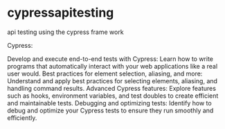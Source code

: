 # cypressapitesting
api testing using the cypress frame work



Cypress:


Develop and execute end-to-end tests with Cypress: 
	Learn how to write programs that automatically interact with your web applications like a real user would.
Best practices for element selection, aliasing, and more: 
	Understand and apply best practices for selecting elements, aliasing, and handling command results.
Advanced Cypress features: 
	Explore features such as hooks, environment variables, and test doubles to create efficient and maintainable tests.
	Debugging and optimizing tests: Identify how to debug and optimize your Cypress tests to ensure they run smoothly and efficiently.
	

